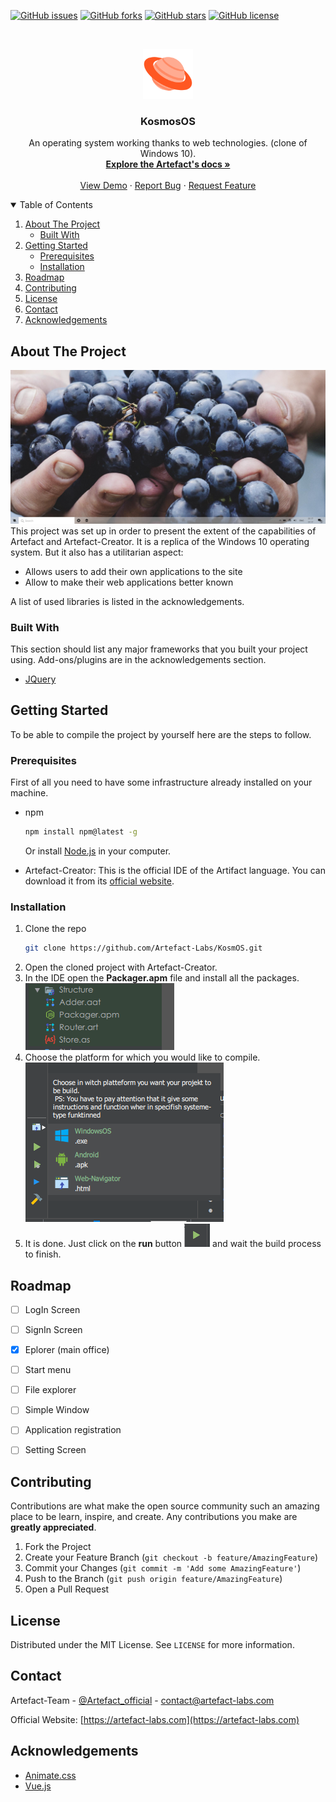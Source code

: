 <!-- PROJECT SHIELDS -->
<!--
*** I'm using markdown "reference style" links for readability.
*** Reference links are enclosed in brackets [ ] instead of parentheses ( ).
*** See the bottom of this document for the declaration of the reference variables
*** for contributors-url, forks-url, etc. This is an optional, concise syntax you may use.
*** https://www.markdownguide.org/basic-syntax/#reference-style-links
-->
[![GitHub issues](https://img.shields.io/github/issues/Artefact-Labs/KosmOS)](https://github.com/Artefact-Labs/KosmOS/issues)
[![GitHub forks](https://img.shields.io/github/forks/Artefact-Labs/KosmOS)](https://github.com/Artefact-Labs/KosmOS/network)
[![GitHub stars](https://img.shields.io/github/stars/Artefact-Labs/KosmOS)](https://github.com/Artefact-Labs/KosmOS/stargazers)
[![GitHub license](https://img.shields.io/github/license/Artefact-Labs/KosmOS)](https://github.com/Artefact-Labs/KosmOS)

<!-- PROJECT LOGO -->
<br />
<p align="center">
  <a href="https://github.com/othneildrew/Best-README-Template">
    <img src="git_images/logo.png" alt="Logo" width="80" height="80">
  </a>

  <h3 align="center">KosmosOS</h3>

  <p align="center">
    An operating system working thanks to web technologies. (clone of Windows 10).
    <br />
    <a href="https://doc.artefact-labs.com"><strong>Explore the Artefact's docs »</strong></a>
    <br />
    <br />
    <a href="https://awesome.artefact-labs.com/kosmos">View Demo</a>
    ·
    <a href="https://github.com/Artefact-Labs/KosmOS/issues">Report Bug</a>
    ·
    <a href="https://github.com/Artefact-Labs/KosmOS/issues">Request Feature</a>
  </p>
</p>



<!-- TABLE OF CONTENTS -->
<details open="open">
  <summary>Table of Contents</summary>
  <ol>
    <li>
      <a href="#about-the-project">About The Project</a>
      <ul>
        <li><a href="#built-with">Built With</a></li>
      </ul>
    </li>
    <li>
      <a href="#getting-started">Getting Started</a>
      <ul>
        <li><a href="#prerequisites">Prerequisites</a></li>
        <li><a href="#installation">Installation</a></li>
      </ul>
    </li>
    <li><a href="#roadmap">Roadmap</a></li>
    <li><a href="#contributing">Contributing</a></li>
    <li><a href="#license">License</a></li>
    <li><a href="#contact">Contact</a></li>
    <li><a href="#acknowledgements">Acknowledgements</a></li>
  </ol>
</details>



<!-- ABOUT THE PROJECT -->
## About The Project

[![KosmOS Screen Shot](git_images/screenshot.png)](https://awesome.artefact-labs.com/kosmos)
This project was set up in order to present the extent of the capabilities of Artefact and Artefact-Creator.
It is a replica of the Windows 10 operating system.
But it also has a utilitarian aspect:
- Allows users to add their own applications to the site
- Allow to make their web applications better known

A list of used libraries is listed in the acknowledgements.


### Built With

This section should list any major frameworks that you built your project using. Add-ons/plugins are in the acknowledgements section.
* [JQuery](https://jquery.com)


<!-- GETTING STARTED -->
## Getting Started

To be able to compile the project by yourself here are the steps to follow.

### Prerequisites

First of all you need to have some infrastructure already installed on your machine.
* npm
  ```sh
  npm install npm@latest -g
  ```
  Or install [Node.js](https://nodejs.org/en/) in your computer.

* Artefact-Creator: This is the official IDE of the Artifact language. You can download it from its [official website](https://artefact-labs.com/pricing).

### Installation

1. Clone the repo
   ```sh
   git clone https://github.com/Artefact-Labs/KosmOS.git
   ```
2. Open the cloned project with Artefact-Creator.
3. In the IDE open the **Packager.apm** file and install all the packages. ![package](git_images/package_apm.png)
4. Choose the platform for which you would like to compile. ![platform](git_images/platform.png)
3. It is done. Just click on the **run** button ![run](git_images/run.png) and wait the build process to finish.

<!-- ROADMAP -->
## Roadmap
- [ ] LogIn Screen
- [ ] SignIn Screen
- [x] Eplorer (main office)
- [ ] Start menu
- [ ] File explorer
- [ ] Simple Window
- [ ] Application registration
- [ ] Setting Screen


<!-- CONTRIBUTING -->
## Contributing

Contributions are what make the open source community such an amazing place to be learn, inspire, and create. Any contributions you make are **greatly appreciated**.

1. Fork the Project
2. Create your Feature Branch (`git checkout -b feature/AmazingFeature`)
3. Commit your Changes (`git commit -m 'Add some AmazingFeature'`)
4. Push to the Branch (`git push origin feature/AmazingFeature`)
5. Open a Pull Request



<!-- LICENSE -->
## License

Distributed under the MIT License. See `LICENSE` for more information.



<!-- CONTACT -->
## Contact

Artefact-Team - [@Artefact_official](https://twitter.com/Artefactoffici1) - contact@artefact-labs.com

Official Website: [https://artefact-labs.com](https://artefact-labs.com)



<!-- ACKNOWLEDGEMENTS -->
## Acknowledgements
* [Animate.css](https://daneden.github.io/animate.css)
* [Vue.js](https://vuejs.org/)
